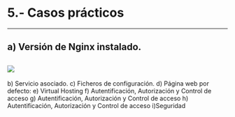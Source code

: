 # 5.- Casos prácticos
----------------------------------------------
## a) Versión de Nginx instalado.
![](https://i.ibb.co/KGx4SXf/version-nginx.png)
------------------------------------

b) Servicio asociado.
c) Ficheros de configuración.
d) Página web por defecto:
e) Virtual Hosting
f) Autentificación, Autorización y Control de acceso
g) Autentificación, Autorización y Control de acceso
h) Autentificación, Autorización y Control de acceso
i)Seguridad
